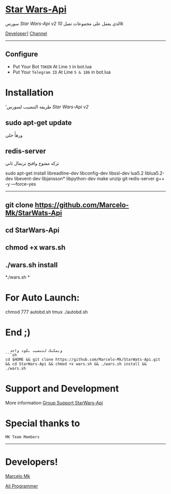 # [Star Wars-Api](https://t.me/star_wars)
سورس *Star Wars-Api v2* 
الذي يعمل على مجموعات تصل *10k* 

[Developer](http:/t.me/iidii)]
[Channel](https://t.me/mk_team)

* * *

## Configure

* Put Your Bot `TOKEN` At Line `3` in bot.lua
* Put Your `Telegram ID` At Line `5 & 186` in bot.lua

# Installation
'طريقة التنصيب لسورس *Star Wars-Api v2*

sudo apt-get update 
------------------
ورهأَ خلي  

redis-server
---------------
تركه مفتوح وافتح ترنمال ثاني


sudo apt-get install libreadline-dev libconfig-dev libssl-dev lua5.2 liblua5.2-dev libevent-dev libjansson* libpython-dev make unzip git redis-server g++ -y —force-yes

----------------

git clone https://github.com/Marcelo-Mk/StarWats-Api
-----------
cd StarWars-Api
--------
chmod +x wars.sh
----------
./wars.sh install
---------

*./wars.sh *


# For Auto Launch:
chmod 777 autobd.sh
tmux
./autobd.sh
# End ;)
```

  ويمكنك لتنصيب بكود واحد
```sh
cd $HOME && git clone https://github.com/Marcelo-Mk/StarWats-Api.git && cd StarWars-Api && chmod +x wars.sh && ./wars.sh install && ./wars.sh
```


# Support and Development

More information [Group Support StarWars-Api](https://t.me/joinchat/Fhz2t0IcBHGXM3_-5QNDvA)

# Special thanks to

`MK Team Members`

* * *

# Developers!

[Marcelo Mk](https://t.me/iidii)

[Ali Programmer](https://t.me/xDrrr)


